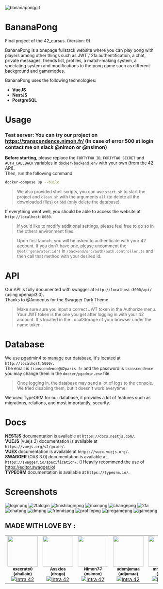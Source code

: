 ![bananaponggif](files/bananapong.gif)
# BananaPong

Final project of the 42_cursus. (Version: 9)<br>

BananaPong is a onepage fullstack website where you can play pong with players among other things such as  JWT / 2fa authentification, a chat, private messages, friends list, profiles, a match-making system, a spectating system and modifications to the pong game such as different background and gamemodes.

BananaPong uses the following technologies:
- **VueJS**
- **NestJS**
- **PostgreSQL**

# Usage

### **Test server**: You can try our project on https://transcendence.nimon.fr/ (In case of error 500 at login contact me on slack @nimon or @nsimon)

**Before starting**, please replace the `FORTYTWO_ID`, `FORTYTWO_SECRET` and `AUTH_CALLBACK` variables in `docker/backend.env` with your own (from the 42 API).<br>
Then, run the following command:

```bash
docker-compose up --build
```
> We also provided shell scripts, you can use `start.sh` to start the project and `clean.sh` with the arguments `all` (to delete all the downloaded files) or `bbd` (only delete the database).<br>

If everything went well, you should be able to access the website at `http://localhost:8080`.
> If you'd like to modify additional settings, please feel free to do so in the others environment files.

> Upon first launch, you will be asked to authenticate with your 42 account. If you don't have one, please uncomment the `@Get('generate/:id')` in `/backend/src/auth/auth.controller.ts` and then call that method with your desired id.

# API

Our API is fully documented with swagger at `http://localhost:3000/api/` (using openapi3.0).<br>
Thanks to @Amoenus for the Swagger Dark Theme.
> Make sure sure you input a correct JWT token in the Authorize menu. Your JWT token is the one you get after logging in with your 42 account. It's located in the LocalStorage of your browser under the name token.

# Database

We use pgadmin4 to manage our database, it's located at `http://localhost:5000/`.<br>
The email is `transcendence@42paris.fr` and the password is `transcendence` you may change them in the `docker/pgadmin.env` file.
> Once logging in, the database may send a lot of logs to the console. We tried disabling them, but it doesn't work everytime.

We used TypeORM for our database, it provides a lot of features such as migrations, relations, and most importantly, security.

# Docs

**NESTJS** documentation is available at `https://docs.nestjs.com/`.<br>
**VUEJS** (vuejs 2) documentation is available at `https://vuejs.org/v2/guide/`.<br>
**VUEX** documentation is available at `https://vuex.vuejs.org/`.<br>
**SWAGGER** (OAS 3.0) documentation is available at `https://swagger.io/specification/`. (I Heavily recommend the use of https://editor.swagger.io)<br>
**TYPEORM** documentation is available at `https://typeorm.io/`.<br>
# Screenshots

![loginpng](files/login.png)
![2falogin](files/2falogin.png)
![finishloginpng](files/finishlogin.png)
![mainpng](files/main.png)
![changepng](files/change.png)
![2fa](files/2fa.png)
![chatpng](files/chat.png)
![dmpng](files/dm.png)
![friendspng](files/friend.png)
![profilepng](files/profile.png)
![pregamepng](files/pregame.png)
![gamepng](files/game.png)

## MADE WITH LOVE BY :

<!-- ALL-CONTRIBUTORS-LIST:START - Do not remove or modify this section -->
<!-- prettier-ignore-start -->
<!-- markdownlint-disable -->
<table>
  <tr>
    <td align="center"><a href="https://github.com/execrate0/"><img src="https://avatars.githubusercontent.com/u/52411215?v=4" width="100px;" alt=""/><br /><sub><b>execrate0 (ahallain)</b></sub></a><br /><a href="https://profile.intra.42.fr/users/ahallain" title="Intra 42"><img src="https://img.shields.io/badge/Paris-FFFFFF?style=plastic&logo=42&logoColor=000000" alt="Intra 42"/></a></td>
    <td align="center"><a href="https://github.com/assxios/"><img src="https://avatars.githubusercontent.com/u/53396610?v=4" width="100px;" alt=""/><br /><sub><b>Assxios (droge)</b></sub></a><br /><a href="https://profile.intra.42.fr/users/droge" title="Intra 42"><img src="https://img.shields.io/badge/Paris-FFFFFF?style=plastic&logo=42&logoColor=000000" alt="Intra 42"/></a></td>
    <td align="center"><a href="https://github.com/Nimon77/"><img src="https://avatars.githubusercontent.com/u/11821952?v=4" width="100px;" alt=""/><br /><sub><b>Nimon77 (nsimon)</b></sub></a><br /><a href="https://profile.intra.42.fr/users/nsimon" title="Intra 42"><img src="https://img.shields.io/badge/Paris-FFFFFF?style=plastic&logo=42&logoColor=000000" alt="Intra 42"/></a></td>
    <td align="center"><a href="https://github.com/ademjemaa/"><img src="https://avatars.githubusercontent.com/u/24757295?v=4" width="100px;" alt=""/><br /><sub><b>ademjemaa (adjemaa)</b></sub></a><br /><a href="https://profile.intra.42.fr/users/adjemaa" title="Intra 42"><img src="https://img.shields.io/badge/Paris-FFFFFF?style=plastic&logo=42&logoColor=000000" alt="Intra 42"/></a></td>
    <td align="center"><a href="https://github.com/mmaj0708/"><img src="https://avatars.githubusercontent.com/u/57007741?v=4" width="100px;" alt=""/><br /><sub><b>mmaj0708 (mmaj)</b></sub></a><br /><a href="https://profile.intra.42.fr/users/mmaj" title="Intra 42"><img src="https://img.shields.io/badge/Paris-FFFFFF?style=plastic&logo=42&logoColor=000000" alt="Intra 42"/></a></td>
  </tr>
</table>
<!-- markdownlint-restore -->
<!-- prettier-ignore-end -->
<!-- ALL-CONTRIBUTORS-LIST:END -->

